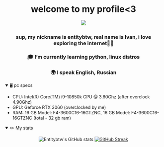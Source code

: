 <h1 align="center">welcome to my profile<3</h1>
<div align="center">
<a href="https://steamcommunity.com/id/entitybtw" target="_blank">
    <img src="https://img.shields.io/badge/Steam-171A21?style=for-the-badge&logo=steam&logoColor=white" style="margin-bottom: 5px;"/>
</a>
</div>
<h3 align="center">sup, my nickname is entitybtw, real name is Ivan, i love exploring the internet👨‍💻</h3>
<h3 align="center">🎓 I’m currently learning python, linux distros</h3>
<h3 align="center">🌍 I speak English, Russian</h3>
<details open>
  <summary>🖥️ pc specs</summary>
  
  - CPU: Intel(R) Core(TM) i9-10850k CPU @ 3.60Ghz (after overclock 4.90Ghz)
  - GPU: Geforce RTX 3060 (overclocked by me)
  - RAM: 16 GB Model: F4-3600C16-16GTZNC, 16 GB Model: F4-3600C16-16GTZNC (total - 32 gb ram)
    
<details open>
  <summary>✏️ My stats</summary>
<div align="center">
    
![Entitybtw's GitHub stats](https://github-readme-stats.vercel.app/api?username=entitybtw&theme=gruvbox&show_icons=true)
[![GitHub Streak](http://github-readme-streak-stats.herokuapp.com?user=entitybtw&theme=gruvbox)](https://git.io/streak-stats)

</div>


